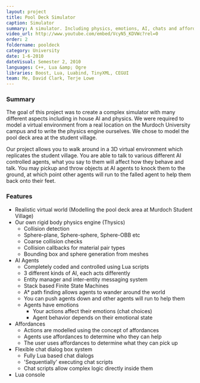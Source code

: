 ```yaml
---
layout: project
title: Pool Deck Simulator
caption: Simulator
summary: A simulator. Including physics, emotions, AI, chats and affordances. Using C++, Ogre and Lua
video_url: http://www.youtube.com/embed/VcyN5_KDVWc?rel=0
order: 2
foldername: pooldeck
category: University
date: 1-6-2010
dateVisual: Semester 2, 2010
languages: C++, Lua &amp; Ogre
libraries: Boost, Lua, Luabind, TinyXML, CEGUI
team: Me, David Clark, Terje Lowe
---
```


### Summary

The goal of this project was to create a complex simulator with many different aspects including in house AI and physics. We were required to model a virtual environment from a real location on the Murdoch University campus and to write the physics engine ourselves. We chose to model the pool deck area at the student village.

Our project allows you to walk around in a 3D virtual environment which replicates the student village. You are able to talk to various different AI controlled agents, what you say to them will affect how they behave and talk. You may pickup and throw objects at AI agents to knock them to the ground, at which point other agents will run to the falled agent to help them back onto their feet.

### Features

- Realistic virtual world (Modelling the pool deck area at Murdoch Student Village)
- Our own rigid body physics engine (Thysics)
  - Collision detection
  - Sphere-plane, Sphere-sphere, Sphere-OBB etc
  - Coarse collision checks
  - Collision callbacks for material pair types
  - Bounding box and sphere generation from meshes
- AI Agents
  - Completely coded and controlled using Lua scripts
  - 3 different kinds of AI, each acts differently
  - Entity manager and inter-entity messaging system
  - Stack based Finite State Machines
  - A\* path finding allows agents to wander around the world
  - You can push agents down and other agents will run to help them
  - Agents have emotions
    - Your actions affect their emotions (chat choices)
    - Agent behavior depends on their emotional state
- Affordances
  - Actions are modelled using the concept of affordances
  - Agents use affordances to determine who they can help
  - The user uses affordances to determine what they can pick up
- Flexible chat dialog box system
  - Fully Lua based chat dialogs
  - 'Sequentially' executing chat scripts
  - Chat scripts allow complex logic directly inside them
- Lua console
